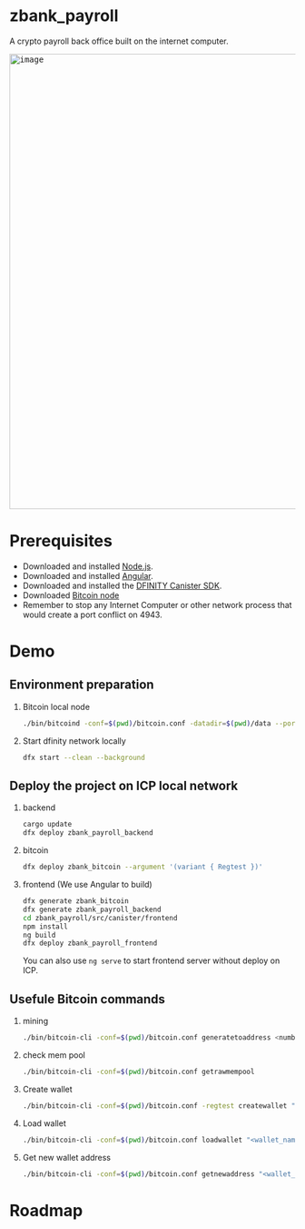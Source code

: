 # zbank_payroll

A crypto payroll back office built on the internet computer. 

<kbd>
<img width="800" alt="image" src="https://github.com/zandboxfinance/zbank_payroll/assets/136881343/17b1f403-598f-4e15-a710-bfc9edf42681">
</kbd>

# Prerequisites
* Downloaded and installed [Node.js](https://nodejs.org/en).
* Downloaded and installed [Angular]([https://nodejs.org/en](https://angular.io/cli)).
* Downloaded and installed the [DFINITY Canister SDK](https://internetcomputer.org/docs/current/developer-docs/setup/install#installing-the-ic-sdk-1).
* Downloaded [Bitcoin node](https://youtu.be/H6Wu9n9Qwa8)
* Remember to stop any Internet Computer or other network process that would create a port conflict on 4943.

# Demo
## Environment preparation

1. Bitcoin local node

   ```bash
   ./bin/bitcoind -conf=$(pwd)/bitcoin.conf -datadir=$(pwd)/data --port=18444
   ```
   
1. Start dfinity network locally

   ```bash
   dfx start --clean --background
   ```

## Deploy the project on ICP local network

1. backend

   ```bash
   cargo update
   dfx deploy zbank_payroll_backend
   ```
   
1. bitcoin

   ```bash
   dfx deploy zbank_bitcoin --argument '(variant { Regtest })'
   ```
   
1. frontend (We use Angular to build)

   ```bash
   dfx generate zbank_bitcoin
   dfx generate zbank_payroll_backend
   cd zbank_payroll/src/canister/frontend
   npm install
   ng build
   dfx deploy zbank_payroll_frontend
   ```
   
   You can also use `ng serve` to start frontend server without deploy on ICP.

## Usefule Bitcoin commands

1. mining

   ```bash
   ./bin/bitcoin-cli -conf=$(pwd)/bitcoin.conf generatetoaddress <number-of-blocks> <address>
   ```

1. check mem pool

   ```bash
   ./bin/bitcoin-cli -conf=$(pwd)/bitcoin.conf getrawmempool
   ```

1. Create wallet

   ```bash
   ./bin/bitcoin-cli -conf=$(pwd)/bitcoin.conf -regtest createwallet "<wallet_name>"
   ```

1. Load wallet

   ```bash
   ./bin/bitcoin-cli -conf=$(pwd)/bitcoin.conf loadwallet "<wallet_name>"
   ```

1. Get new wallet address

   ```bash
   ./bin/bitcoin-cli -conf=$(pwd)/bitcoin.conf getnewaddress "<wallet_name>" "legacy"
   ```

# Roadmap









